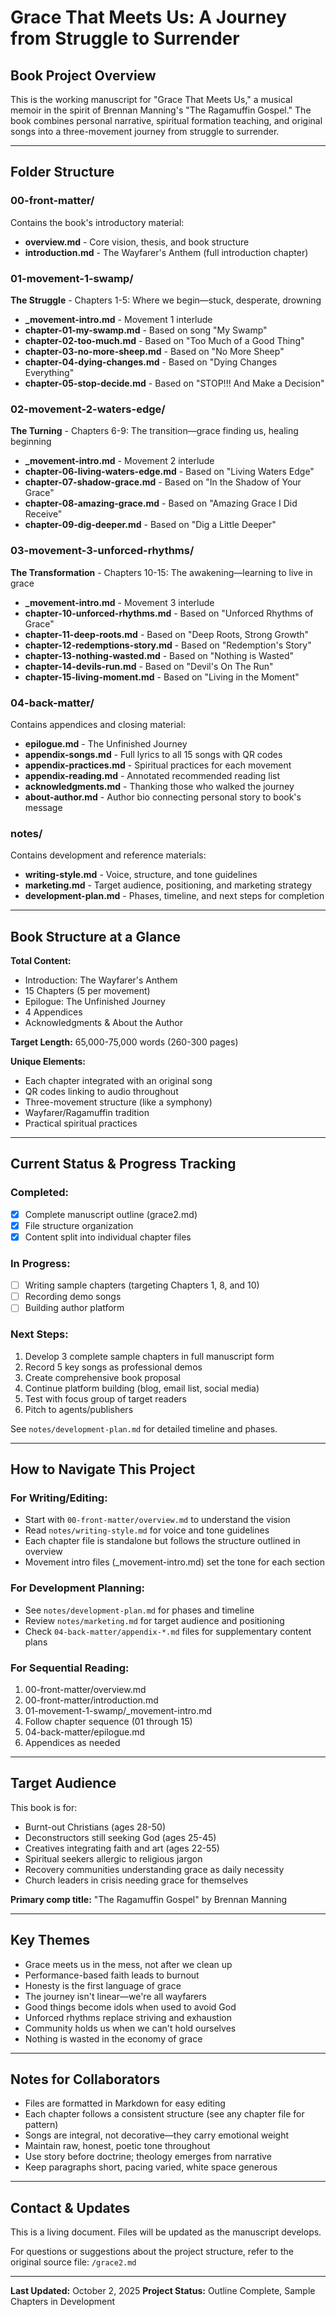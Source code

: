 # Grace That Meets Us: A Journey from Struggle to Surrender

## Book Project Overview

This is the working manuscript for "Grace That Meets Us," a musical memoir in the spirit of Brennan Manning's "The Ragamuffin Gospel." The book combines personal narrative, spiritual formation teaching, and original songs into a three-movement journey from struggle to surrender.

---

## Folder Structure

### 00-front-matter/
Contains the book's introductory material:
- **overview.md** - Core vision, thesis, and book structure
- **introduction.md** - The Wayfarer's Anthem (full introduction chapter)

### 01-movement-1-swamp/
**The Struggle** - Chapters 1-5: Where we begin—stuck, desperate, drowning
- **_movement-intro.md** - Movement 1 interlude
- **chapter-01-my-swamp.md** - Based on song "My Swamp"
- **chapter-02-too-much.md** - Based on "Too Much of a Good Thing"
- **chapter-03-no-more-sheep.md** - Based on "No More Sheep"
- **chapter-04-dying-changes.md** - Based on "Dying Changes Everything"
- **chapter-05-stop-decide.md** - Based on "STOP!!! And Make a Decision"

### 02-movement-2-waters-edge/
**The Turning** - Chapters 6-9: The transition—grace finding us, healing beginning
- **_movement-intro.md** - Movement 2 interlude
- **chapter-06-living-waters-edge.md** - Based on "Living Waters Edge"
- **chapter-07-shadow-grace.md** - Based on "In the Shadow of Your Grace"
- **chapter-08-amazing-grace.md** - Based on "Amazing Grace I Did Receive"
- **chapter-09-dig-deeper.md** - Based on "Dig a Little Deeper"

### 03-movement-3-unforced-rhythms/
**The Transformation** - Chapters 10-15: The awakening—learning to live in grace
- **_movement-intro.md** - Movement 3 interlude
- **chapter-10-unforced-rhythms.md** - Based on "Unforced Rhythms of Grace"
- **chapter-11-deep-roots.md** - Based on "Deep Roots, Strong Growth"
- **chapter-12-redemptions-story.md** - Based on "Redemption's Story"
- **chapter-13-nothing-wasted.md** - Based on "Nothing is Wasted"
- **chapter-14-devils-run.md** - Based on "Devil's On The Run"
- **chapter-15-living-moment.md** - Based on "Living in the Moment"

### 04-back-matter/
Contains appendices and closing material:
- **epilogue.md** - The Unfinished Journey
- **appendix-songs.md** - Full lyrics to all 15 songs with QR codes
- **appendix-practices.md** - Spiritual practices for each movement
- **appendix-reading.md** - Annotated recommended reading list
- **acknowledgments.md** - Thanking those who walked the journey
- **about-author.md** - Author bio connecting personal story to book's message

### notes/
Contains development and reference materials:
- **writing-style.md** - Voice, structure, and tone guidelines
- **marketing.md** - Target audience, positioning, and marketing strategy
- **development-plan.md** - Phases, timeline, and next steps for completion

---

## Book Structure at a Glance

**Total Content:**
- Introduction: The Wayfarer's Anthem
- 15 Chapters (5 per movement)
- Epilogue: The Unfinished Journey
- 4 Appendices
- Acknowledgments & About the Author

**Target Length:** 65,000-75,000 words (260-300 pages)

**Unique Elements:**
- Each chapter integrated with an original song
- QR codes linking to audio throughout
- Three-movement structure (like a symphony)
- Wayfarer/Ragamuffin tradition
- Practical spiritual practices

---

## Current Status & Progress Tracking

### Completed:
- [x] Complete manuscript outline (grace2.md)
- [x] File structure organization
- [x] Content split into individual chapter files

### In Progress:
- [ ] Writing sample chapters (targeting Chapters 1, 8, and 10)
- [ ] Recording demo songs
- [ ] Building author platform

### Next Steps:
1. Develop 3 complete sample chapters in full manuscript form
2. Record 5 key songs as professional demos
3. Create comprehensive book proposal
4. Continue platform building (blog, email list, social media)
5. Test with focus group of target readers
6. Pitch to agents/publishers

See `notes/development-plan.md` for detailed timeline and phases.

---

## How to Navigate This Project

### For Writing/Editing:
- Start with `00-front-matter/overview.md` to understand the vision
- Read `notes/writing-style.md` for voice and tone guidelines
- Each chapter file is standalone but follows the structure outlined in overview
- Movement intro files (_movement-intro.md) set the tone for each section

### For Development Planning:
- See `notes/development-plan.md` for phases and timeline
- Review `notes/marketing.md` for target audience and positioning
- Check `04-back-matter/appendix-*.md` files for supplementary content plans

### For Sequential Reading:
1. 00-front-matter/overview.md
2. 00-front-matter/introduction.md
3. 01-movement-1-swamp/_movement-intro.md
4. Follow chapter sequence (01 through 15)
5. 04-back-matter/epilogue.md
6. Appendices as needed

---

## Target Audience

This book is for:
- Burnt-out Christians (ages 28-50)
- Deconstructors still seeking God (ages 25-45)
- Creatives integrating faith and art (ages 22-55)
- Spiritual seekers allergic to religious jargon
- Recovery communities understanding grace as daily necessity
- Church leaders in crisis needing grace for themselves

**Primary comp title:** "The Ragamuffin Gospel" by Brennan Manning

---

## Key Themes

- Grace meets us in the mess, not after we clean up
- Performance-based faith leads to burnout
- Honesty is the first language of grace
- The journey isn't linear—we're all wayfarers
- Good things become idols when used to avoid God
- Unforced rhythms replace striving and exhaustion
- Community holds us when we can't hold ourselves
- Nothing is wasted in the economy of grace

---

## Notes for Collaborators

- Files are formatted in Markdown for easy editing
- Each chapter follows a consistent structure (see any chapter file for pattern)
- Songs are integral, not decorative—they carry emotional weight
- Maintain raw, honest, poetic tone throughout
- Use story before doctrine; theology emerges from narrative
- Keep paragraphs short, pacing varied, white space generous

---

## Contact & Updates

This is a living document. Files will be updated as the manuscript develops.

For questions or suggestions about the project structure, refer to the original source file: `/grace2.md`

---

**Last Updated:** October 2, 2025
**Project Status:** Outline Complete, Sample Chapters in Development
